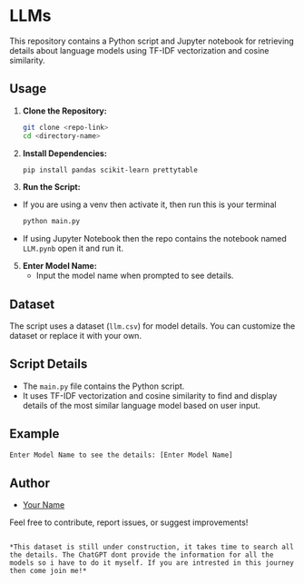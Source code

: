 # LLMs
This repository contains a Python script and Jupyter notebook for retrieving details about language models using TF-IDF vectorization and cosine similarity.

## Usage

1. **Clone the Repository:**
   ```bash
   git clone <repo-link>
   cd <directory-name>
   ```

2. **Install Dependencies:**
   ```bash
   pip install pandas scikit-learn prettytable
   ```

3. **Run the Script:**
- If you are using a venv then activate it, then run this is your terminal
   ```bash
   python main.py
   ```
- If using Jupyter Notebook then the repo contains the notebook named `LLM.pynb` open it and run it.

5. **Enter Model Name:**
   - Input the model name when prompted to see details.

## Dataset

The script uses a dataset (`llm.csv`) for model details. You can customize the dataset or replace it with your own.

## Script Details

- The `main.py` file contains the Python script.
- It uses TF-IDF vectorization and cosine similarity to find and display details of the most similar language model based on user input.

## Example

```bash
Enter Model Name to see the details: [Enter Model Name]
```

## Author

- [Your Name](WaliMuhammadAhmad)

Feel free to contribute, report issues, or suggest improvements!
```

*This dataset is still under construction, it takes time to search all the details. The ChatGPT dont provide the information for all the models so i have to do it myself. If you are intrested in this journey then come join me!*
